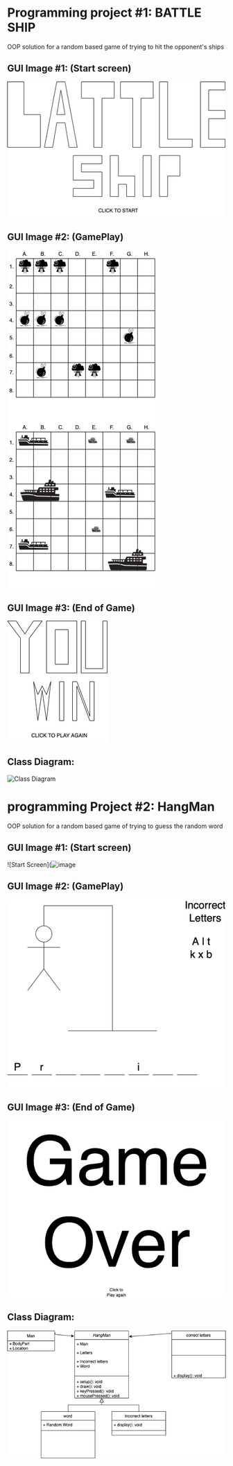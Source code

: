 # Programming project #1: BATTLE SHIP
OOP solution for a random based game of trying to hit the opponent's ships

## GUI Image #1: (Start screen)
![Start Screen](https://github.com/LedgerStaker/Programming-project/blob/main/Images/BATTLESHIPSTART.drawio.png?raw=true)
## GUI Image #2: (GamePlay)
![GamePlay](https://github.com/LedgerStaker/Programming-project/blob/main/Images/BATTLESHIPGAME.drawio.png?raw=true)
## GUI Image #3: (End of Game)
![End of Game](https://github.com/LedgerStaker/Programming-project/blob/main/Images/BATTLESHIPEND.drawio.png?raw=true)
## Class Diagram:
![Class Diagram]()
# programming Project #2: HangMan
OOP solution for a random based game of trying to guess the random word

## GUI Image #1: (Start screen)
![Start Screen](![image](https://user-images.githubusercontent.com/89046050/160417262-54415023-fd3a-4971-8b45-1f296957029a.png)
## GUI Image #2: (GamePlay)
![GamePlay](https://github.com/LedgerStaker/Programming-project/blob/main/Images/HangMan%20gameplay.drawio.png?raw=true)
## GUI Image #3: (End of Game)
![End of Game](https://github.com/LedgerStaker/Programming-project/blob/main/Images/Hangman%20end%20screen.drawio.png?raw=true)
## Class Diagram:
![Class Diagram](https://github.com/LedgerStaker/Programming-project/blob/main/Images/Hangman%20diagram.drawio.png?raw=true)
